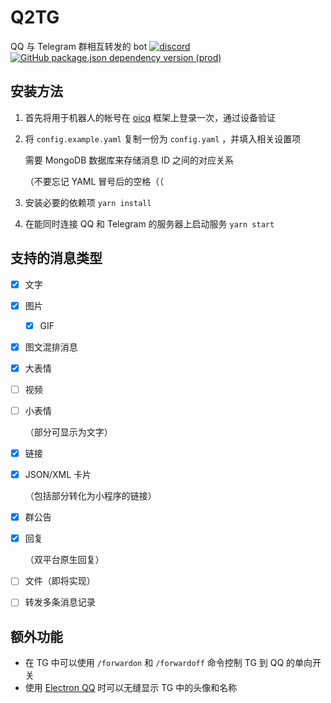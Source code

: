 # Q2TG
QQ 与 Telegram 群相互转发的 bot
[![discord](https://img.shields.io/static/v1?label=chat&message=discord&color=7289da&logo=discord)](https://discord.gg/gKnU7BARzv)
[![GitHub package.json dependency version (prod)](https://img.shields.io/github/package-json/dependency-version/clansty/Q2TG/oicq)](https://github.com/takayama-lily/oicq)

## 安装方法

1. 首先将用于机器人的帐号在 [oicq](https://github.com/takayama-lily/oicq) 框架上登录一次，通过设备验证

2. 将 `config.example.yaml` 复制一份为 `config.yaml` ，并填入相关设置项

   需要 MongoDB 数据库来存储消息 ID 之间的对应关系

   （不要忘记 YAML 冒号后的空格（（

3. 安装必要的依赖项 `yarn install`

4. 在能同时连接 QQ 和 Telegram 的服务器上启动服务 `yarn start`

## 支持的消息类型

- [x] 文字

- [x] 图片

  - [x] GIF

- [x] 图文混排消息

- [x] 大表情

- [ ] 视频

- [ ] 小表情

  （部分可显示为文字）

- [x] 链接

- [x] JSON/XML 卡片

  （包括部分转化为小程序的链接）

- [x] 群公告

- [x] 回复

  （双平台原生回复）

- [ ] 文件（即将实现）

- [ ] 转发多条消息记录

## 额外功能

- 在 TG 中可以使用 `/forwardon` 和 `/forwardoff` 命令控制 TG 到 QQ 的单向开关
- 使用 [Electron QQ](https://github.com/Clansty/electron-qq) 时可以无缝显示 TG 中的头像和名称

